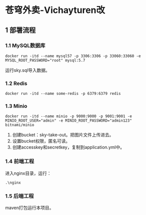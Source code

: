 # 苍穹外卖-Vichayturen改

## 1 部署流程

### 1.1 MySQL数据库
```shell
docker run -itd --name mysql57 -p 3306:3306 -p 33060:33060 -e MYSQL_ROOT_PASSWORD="root" mysql:5.7
```
运行sky.sql导入数据。
### 1.2 Redis
```shell
docker run -itd --name some-redis -p 6379:6379 redis
```

### 1.3 Minio
```shell
docker run -itd --name minio -p 9000:9000 -p 9001:9001 -e MINIO_ROOT_USER="admin" -e MINIO_ROOT_PASSWORD="admin123" bitnami/minio
```
1. 创建bucket：sky-take-out。把图片文件上传进去。
2. 设置bucket权限，匿名可读。
3. 创建accesskey和secretkey，复制到application.yml中。

### 1.4 前端工程
进入nginx目录，运行：
```shell
.\nginx
```

### 1.5 后端工程
maven打包运行本项目。

